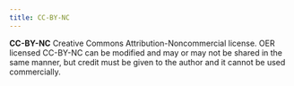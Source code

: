 ```yaml
---
title: CC-BY-NC
---
```

**CC-BY-NC**
Creative Commons Attribution-Noncommercial license. OER licensed CC-BY-NC can be modified and may or may not be shared in the same manner, but credit must be given to the author and it cannot be used commercially. 
